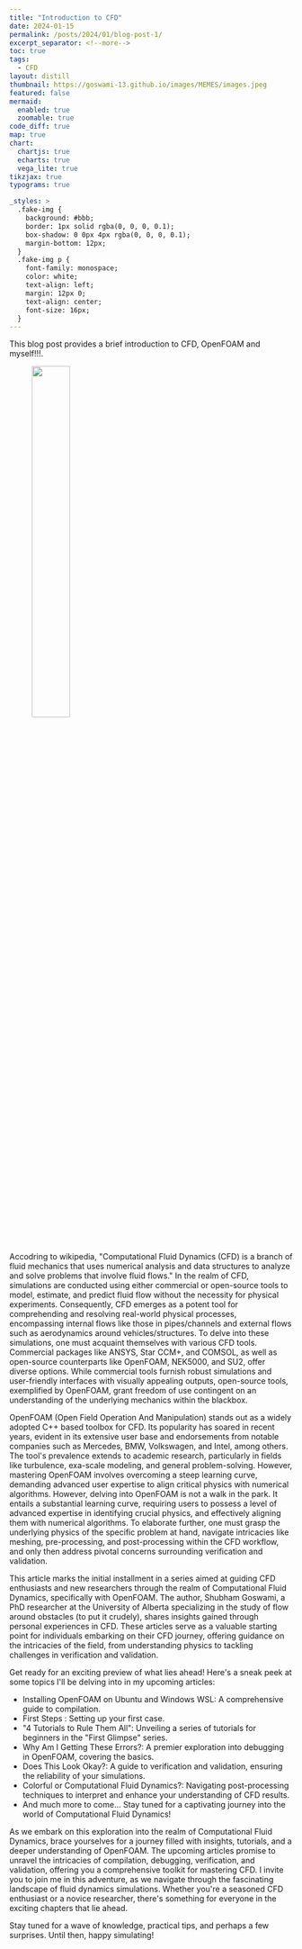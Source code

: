 ```yaml
---
title: "Introduction to CFD"
date: 2024-01-15
permalink: /posts/2024/01/blog-post-1/
excerpt_separator: <!--more-->
toc: true
tags:
  - CFD
layout: distill
thumbnail: https://goswami-13.github.io/images/MEMES/images.jpeg
featured: false
mermaid:
  enabled: true
  zoomable: true
code_diff: true
map: true
chart:
  chartjs: true
  echarts: true
  vega_lite: true
tikzjax: true
typograms: true

_styles: >
  .fake-img {
    background: #bbb;
    border: 1px solid rgba(0, 0, 0, 0.1);
    box-shadow: 0 0px 4px rgba(0, 0, 0, 0.1);
    margin-bottom: 12px;
  }
  .fake-img p {
    font-family: monospace;
    color: white;
    text-align: left;
    margin: 12px 0;
    text-align: center;
    font-size: 16px;
  }
---
```


This blog post provides a brief introduction to CFD, OpenFOAM and myself!!!.

<figure>
<img src="https://goswami-13.github.io/images/MEMES/images.jpeg" width="40%"/>
</figure>
<!--more-->

Accodring to wikipedia, "Computational Fluid Dynamics (CFD)  is a branch of fluid mechanics that uses numerical analysis and data structures to analyze and solve problems that involve fluid flows." In the 
realm of CFD, simulations are conducted using either commercial or open-source tools to model, estimate, and predict fluid flow without the necessity for physical experiments. Consequently, CFD emerges as 
a potent tool for comprehending and resolving real-world physical processes, encompassing internal flows like those in pipes/channels and external flows such as aerodynamics around vehicles/structures. To 
delve into these simulations, one must acquaint themselves with various CFD tools. Commercial packages like ANSYS, Star CCM+, and COMSOL, as well as open-source counterparts like OpenFOAM, NEK5000, and 
SU2, offer diverse options. While commercial tools furnish robust simulations and user-friendly interfaces with visually appealing outputs, open-source tools, exemplified by OpenFOAM, grant freedom of use 
contingent on an understanding of the underlying mechanics within the blackbox.

OpenFOAM (Open Field Operation And Manipulation) stands out as a widely adopted C++ based toolbox for CFD. Its popularity has soared in recent years, evident in its extensive user base and endorsements 
from notable companies such as Mercedes, BMW, Volkswagen, and Intel, among others. The tool's prevalence extends to academic research, particularly in fields like turbulence, exa-scale modeling, and 
general problem-solving. However, mastering OpenFOAM involves overcoming a steep learning curve, demanding advanced user expertise to align critical physics with numerical algorithms. However, delving 
into OpenFOAM is not a walk in the park. It entails a substantial learning curve, requiring users to possess a level of advanced expertise in identifying crucial physics, and effectively aligning them 
with numerical algorithms. To elaborate further, one must grasp the underlying physics of the specific problem at hand, navigate intricacies like meshing, pre-processing, and post-processing within the 
CFD workflow, and only then address pivotal concerns surrounding verification and validation.

This article marks the initial installment in a series aimed at guiding CFD enthusiasts and new researchers through the realm of Computational Fluid Dynamics, specifically with OpenFOAM. The author, 
Shubham Goswami, a PhD researcher at the University of Alberta specializing in the study of flow around obstacles (to put it crudely), shares insights gained through personal experiences in CFD. These 
articles serve as a valuable starting point for individuals embarking on their CFD journey, offering guidance on the intricacies of the field, from understanding physics to tackling challenges in 
verification and validation. 

Get ready for an exciting preview of what lies ahead! Here's a sneak peek at some topics I'll be delving into in my upcoming articles:
- Installing OpenFOAM on Ubuntu and Windows WSL: A comprehensive guide to compilation.
- First Steps : Setting up your first case.
- "4 Tutorials to Rule Them All": Unveiling a series of tutorials for beginners in the "First Glimpse" series.
- Why Am I Getting These Errors?: A premier exploration into debugging in OpenFOAM, covering the basics.
- Does This Look Okay?: A guide to verification and validation, ensuring the reliability of your simulations.
- Colorful or Computational Fluid Dynamics?: Navigating post-processing techniques to interpret and enhance your understanding of CFD results.
- And much more to come... Stay tuned for a captivating journey into the world of Computational Fluid Dynamics!

As we embark on this exploration into the realm of Computational Fluid Dynamics, brace yourselves for a journey filled with insights, tutorials, and a deeper understanding of OpenFOAM. The upcoming 
articles promise to unravel the intricacies of compilation, debugging, verification, and validation, offering you a comprehensive toolkit for mastering CFD. I invite you to join me in this adventure, as 
we navigate through the fascinating landscape of fluid dynamics simulations. Whether you're a seasoned CFD enthusiast or a novice researcher, there's something for everyone in the exciting chapters that 
lie ahead.

Stay tuned for a wave of knowledge, practical tips, and perhaps a few surprises. Until then, happy simulating!
